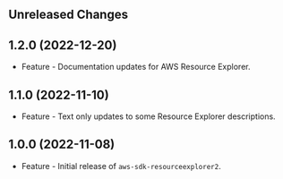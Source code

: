 Unreleased Changes
------------------

1.2.0 (2022-12-20)
------------------

* Feature - Documentation updates for AWS Resource Explorer.

1.1.0 (2022-11-10)
------------------

* Feature - Text only updates to some Resource Explorer descriptions.

1.0.0 (2022-11-08)
------------------

* Feature - Initial release of `aws-sdk-resourceexplorer2`.

